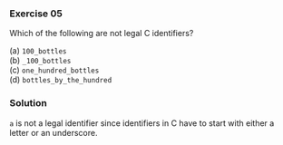 ### Exercise 05

Which of the following are not legal C identifiers?

(a) `100_bottles`  
(b) `_100_bottles`  
(c) `one_hundred_bottles`  
(d) `bottles_by_the_hundred`

### Solution

`a` is not a legal identifier since identifiers in C have to start with either a letter or an underscore.

